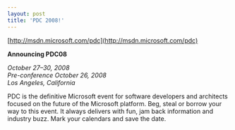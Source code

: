 ```yaml
---
layout: post
title: 'PDC 2008!'
---
```

[http://msdn.microsoft.com/pdc](http://msdn.microsoft.com/pdc)

**Announcing PDC08**

_October 27–30, 2008   
Pre-conference October 26, 2008   
Los Angeles, California_

PDC is the definitive Microsoft event for software developers and architects focused on the future of the Microsoft platform. Beg, steal or borrow your way to this event. It always delivers with fun, jam back information and industry buzz. Mark your calendars and save the date.
